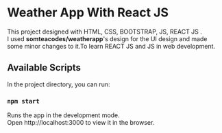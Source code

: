 # Weather App With React JS

This project designed with HTML, CSS, BOOTSTRAP, JS, REACT JS .\
I used **somteacodes/weatherapp**'s design for the UI design and made some minor changes to it.To learn REACT JS and JS in web development.

## Available Scripts

In the project directory, you can run:

### `npm start`

Runs the app in the development mode.\
Open http://localhost:3000 to view it in the browser.

